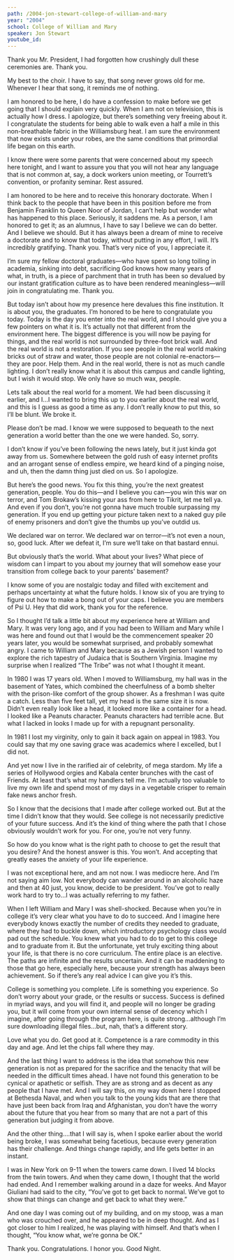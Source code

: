 ```yaml
---
path: /2004-jon-stewart-college-of-william-and-mary
year: "2004"
school: College of William and Mary
speaker: Jon Stewart
youtube_id: 
---
```


Thank you Mr. President, I had forgotten how crushingly dull these ceremonies are. Thank you.

My best to the choir. I have to say, that song never grows old for me. Whenever I hear that song, it reminds me of nothing.

I am honored to be here, I do have a confession to make before we get going that I should explain very quickly. When I am not on television, this is actually how I dress. I apologize, but there’s something very freeing about it. I congratulate the students for being able to walk even a half a mile in this non-breathable fabric in the Williamsburg heat. I am sure the environment that now exists under your robes, are the same conditions that primordial life began on this earth.

I know there were some parents that were concerned about my speech here tonight, and I want to assure you that you will not hear any language that is not common at, say, a dock workers union meeting, or Tourrett’s convention, or profanity seminar. Rest assured.

I am honored to be here and to receive this honorary doctorate. When I think back to the people that have been in this position before me from Benjamin Franklin to Queen Noor of Jordan, I can’t help but wonder what has happened to this place. Seriously, it saddens me. As a person, I am honored to get it; as an alumnus, I have to say I believe we can do better. And I believe we should. But it has always been a dream of mine to receive a doctorate and to know that today, without putting in any effort, I will. It’s incredibly gratifying. Thank you. That’s very nice of you, I appreciate it.

I’m sure my fellow doctoral graduates—who have spent so long toiling in academia, sinking into debt, sacrificing God knows how many years of what, in truth, is a piece of parchment that in truth has been so devalued by our instant gratification culture as to have been rendered meaningless—will join in congratulating me. Thank you.

But today isn’t about how my presence here devalues this fine institution. It is about you, the graduates. I’m honored to be here to congratulate you today. Today is the day you enter into the real world, and I should give you a few pointers on what it is. It’s actually not that different from the environment here. The biggest difference is you will now be paying for things, and the real world is not surrounded by three-foot brick wall. And the real world is not a restoration. If you see people in the real world making bricks out of straw and water, those people are not colonial re-enactors—they are poor. Help them. And in the real world, there is not as much candle lighting. I don’t really know what it is about this campus and candle lighting, but I wish it would stop. We only have so much wax, people.

Lets talk about the real world for a moment. We had been discussing it earlier, and I…I wanted to bring this up to you earlier about the real world, and this is I guess as good a time as any. I don’t really know to put this, so I’ll be blunt. We broke it.

Please don’t be mad. I know we were supposed to bequeath to the next generation a world better than the one we were handed. So, sorry.

I don’t know if you’ve been following the news lately, but it just kinda got away from us. Somewhere between the gold rush of easy internet profits and an arrogant sense of endless empire, we heard kind of a pinging noise, and uh, then the damn thing just died on us. So I apologize.

But here’s the good news. You fix this thing, you’re the next greatest generation, people. You do this—and I believe you can—you win this war on terror, and Tom Brokaw’s kissing your ass from here to Tikrit, let me tell ya. And even if you don’t, you’re not gonna have much trouble surpassing my generation. If you end up getting your picture taken next to a naked guy pile of enemy prisoners and don’t give the thumbs up you’ve outdid us.

We declared war on terror. We declared war on terror—it’s not even a noun, so, good luck. After we defeat it, I’m sure we’ll take on that bastard ennui.

But obviously that’s the world. What about your lives? What piece of wisdom can I impart to you about my journey that will somehow ease your transition from college back to your parents' basement?

I know some of you are nostalgic today and filled with excitement and perhaps uncertainty at what the future holds. I know six of you are trying to figure out how to make a bong out of your caps. I believe you are members of Psi U. Hey that did work, thank you for the reference.

So I thought I’d talk a little bit about my experience here at William and Mary. It was very long ago, and if you had been to William and Mary while I was here and found out that I would be the commencement speaker 20 years later, you would be somewhat surprised, and probably somewhat angry. I came to William and Mary because as a Jewish person I wanted to explore the rich tapestry of Judaica that is Southern Virginia. Imagine my surprise when I realized “The Tribe” was not what I thought it meant.

In 1980 I was 17 years old. When I moved to Williamsburg, my hall was in the basement of Yates, which combined the cheerfulness of a bomb shelter with the prison-like comfort of the group shower. As a freshman I was quite a catch. Less than five feet tall, yet my head is the same size it is now. Didn’t even really look like a head, it looked more like a container for a head. I looked like a Peanuts character. Peanuts characters had terrible acne. But what I lacked in looks I made up for with a repugnant personality.

In 1981 I lost my virginity, only to gain it back again on appeal in 1983. You could say that my one saving grace was academics where I excelled, but I did not.

And yet now I live in the rarified air of celebrity, of mega stardom. My life a series of Hollywood orgies and Kabala center brunches with the cast of Friends. At least that’s what my handlers tell me. I’m actually too valuable to live my own life and spend most of my days in a vegetable crisper to remain fake news anchor fresh.

So I know that the decisions that I made after college worked out. But at the time I didn’t know that they would. See college is not necessarily predictive of your future success. And it’s the kind of thing where the path that I chose obviously wouldn’t work for you. For one, you’re not very funny.

So how do you know what is the right path to choose to get the result that you desire? And the honest answer is this. You won’t. And accepting that greatly eases the anxiety of your life experience.

I was not exceptional here, and am not now. I was mediocre here. And I’m not saying aim low. Not everybody can wander around in an alcoholic haze and then at 40 just, you know, decide to be president. You’ve got to really work hard to try to…I was actually referring to my father.

When I left William and Mary I was shell-shocked. Because when you’re in college it’s very clear what you have to do to succeed. And I imagine here everybody knows exactly the number of credits they needed to graduate, where they had to buckle down, which introductory psychology class would pad out the schedule. You knew what you had to do to get to this college and to graduate from it. But the unfortunate, yet truly exciting thing about your life, is that there is no core curriculum. The entire place is an elective. The paths are infinite and the results uncertain. And it can be maddening to those that go here, especially here, because your strength has always been achievement. So if there’s any real advice I can give you it’s this.

College is something you complete. Life is something you experience. So don’t worry about your grade, or the results or success. Success is defined in myriad ways, and you will find it, and people will no longer be grading you, but it will come from your own internal sense of decency which I imagine, after going through the program here, is quite strong…although I’m sure downloading illegal files…but, nah, that’s a different story.

Love what you do. Get good at it. Competence is a rare commodity in this day and age. And let the chips fall where they may.

And the last thing I want to address is the idea that somehow this new generation is not as prepared for the sacrifice and the tenacity that will be needed in the difficult times ahead. I have not found this generation to be cynical or apathetic or selfish. They are as strong and as decent as any people that I have met. And I will say this, on my way down here I stopped at Bethesda Naval, and when you talk to the young kids that are there that have just been back from Iraq and Afghanistan, you don’t have the worry about the future that you hear from so many that are not a part of this generation but judging it from above.

And the other thing….that I will say is, when I spoke earlier about the world being broke, I was somewhat being facetious, because every generation has their challenge. And things change rapidly, and life gets better in an instant.

I was in New York on 9-11 when the towers came down. I lived 14 blocks from the twin towers. And when they came down, I thought that the world had ended. And I remember walking around in a daze for weeks. And Mayor Giuliani had said to the city, “You’ve got to get back to normal. We’ve got to show that things can change and get back to what they were.”

And one day I was coming out of my building, and on my stoop, was a man who was crouched over, and he appeared to be in deep thought. And as I got closer to him I realized, he was playing with himself. And that’s when I thought, “You know what, we’re gonna be OK.”

Thank you. Congratulations. I honor you. Good Night.